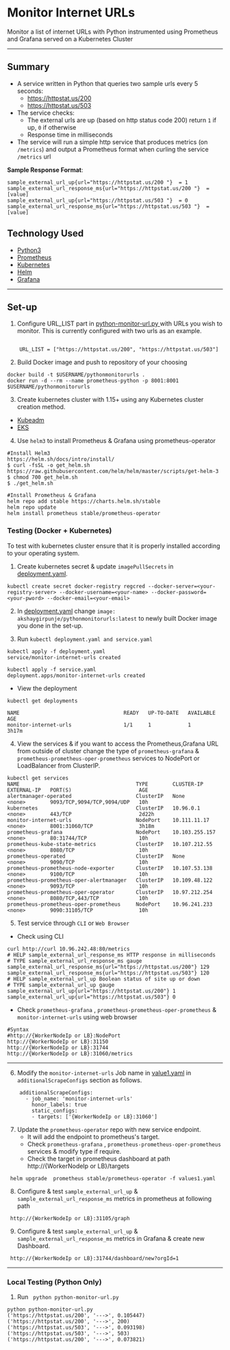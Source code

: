 # Monitor Internet URLs

Monitor a list of internet URLs with Python instrumented using Prometheus and Grafana served on a Kubernetes Cluster

---

## Summary

-   A service written in Python that queries two sample urls every 5 seconds:    
    -   https://httpstat.us/200
    -   https://httpstat.us/503
-   The service checks:
    -   The external urls are up (based on http status code 200) return `1` if up, `0` if otherwise
    -   Response time in milliseconds
-   The service will run a simple http service that produces metrics (on `/metrics`) and output a Prometheus format when curling the service `/metrics` url

**Sample Response Format**:
```shell
sample_external_url_up{url="https://httpstat.us/200 "}  = 1
sample_external_url_response_ms{url="https://httpstat.us/200 "}  = [value]
sample_external_url_up{url="https://httpstat.us/503 "}  = 0
sample_external_url_response_ms{url="https://httpstat.us/503 "}  = [value]
```

## Technology Used

-   [Python3](https://www.python.org/)
-   [Prometheus](https://github.com/prometheus/client_python.git)
-   [Kubernetes](https://kubernetes.io/)
-   [Helm](https://helm.sh/)
-   [Grafana](https://grafana.com/)

---

## Set-up

1. Configure URL_LIST part in [python-monitor-url.py ](python-monitor-url.py) with URLs you wish to monitor. This is currently configured with two urls as an example.

```

    URL_LIST = ["https://httpstat.us/200", "https://httpstat.us/503"]

```

2. Build Docker image and push to repository of your choosing

```shell
docker build -t $USERNAME/pythonmonitorurls .
docker run -d --rm --name prometheus-python -p 8001:8001 $USERNAME/pythonmonitorurls
```

3. Create kubernetes cluster with 1.15+ using any Kubernetes cluster creation method.

- [Kubeadm](https://kubernetes.io/docs/setup/production-environment/tools/kubeadm/install-kubeadm/)
- [EKS](https://docs.aws.amazon.com/eks/latest/userguide/create-cluster.html)


4. Use `helm3` to install Prometheus & Grafana using prometheus-operator

```shell
#Install Helm3
https://helm.sh/docs/intro/install/
$ curl -fsSL -o get_helm.sh https://raw.githubusercontent.com/helm/helm/master/scripts/get-helm-3
$ chmod 700 get_helm.sh
$ ./get_helm.sh

#Install Prometheus & Grafana
helm repo add stable https://charts.helm.sh/stable
helm repo update
helm install prometheus stable/prometheus-operator
```

### Testing (Docker + Kubernetes)

To test with kubernetes cluster ensure that it is properly installed according to your operating system.

1.  Create kubernetes secret & update `imagePullSecrets` in [deployment.yaml](deployment.yaml).
```shell
kubectl create secret docker-registry regcred --docker-server=<your-registry-server> --docker-username=<your-name> --docker-password=<your-pword> --docker-email=<your-email>
```
2. In [deployment.yaml](deployment.yaml) change `image: akshaygirpunje/pythonmonitorurls:latest` to newly built Docker image you done in the set-up.

3.  Run `kubectl deployment.yaml and service.yaml`

```shell
kubectl apply -f deployment.yaml
service/monitor-internet-urls created

kubectl apply -f service.yaml
deployment.apps/monitor-internet-urls created
```
-   View the deployment

```shell
kubectl get deployments

NAME                                  READY   UP-TO-DATE   AVAILABLE   AGE
monitor-internet-urls                 1/1     1            1           3h17m
```

4.  View the services & if you want to access the Prometheus,Grafana URL from outside of cluster change the type of `prometheus-grafana` & `prometheus-prometheus-oper-prometheus` services to NodePort or LoadBalancer from ClusterIP. 

```shell
kubectl get services
NAME                                      TYPE        CLUSTER-IP       EXTERNAL-IP   PORT(S)                      AGE
alertmanager-operated                     ClusterIP   None             <none>        9093/TCP,9094/TCP,9094/UDP   10h
kubernetes                                ClusterIP   10.96.0.1        <none>        443/TCP                      2d22h
monitor-internet-urls                     NodePort    10.111.11.17     <none>        8001:31060/TCP               3h18m
prometheus-grafana                        NodePort    10.103.255.157   <none>        80:31744/TCP                 10h
prometheus-kube-state-metrics             ClusterIP   10.107.212.55    <none>        8080/TCP                     10h
prometheus-operated                       ClusterIP   None             <none>        9090/TCP                     10h
prometheus-prometheus-node-exporter       ClusterIP   10.107.53.138    <none>        9100/TCP                     10h
prometheus-prometheus-oper-alertmanager   ClusterIP   10.109.48.122    <none>        9093/TCP                     10h
prometheus-prometheus-oper-operator       ClusterIP   10.97.212.254    <none>        8080/TCP,443/TCP             10h
prometheus-prometheus-oper-prometheus     NodePort    10.96.241.233    <none>        9090:31105/TCP               10h
```

5. Test service through `CLI` or `Web Browser`

- Check using CLI

```shell
curl http://curl 10.96.242.48:80/metrics
# HELP sample_external_url_response_ms HTTP response in milliseconds
# TYPE sample_external_url_response_ms gauge
sample_external_url_response_ms{url="https://httpstat.us/200"} 129
sample_external_url_response_ms{url="https://httpstat.us/503"} 120
# HELP sample_external_url_up Boolean status of site up or down
# TYPE sample_external_url_up gauge
sample_external_url_up{url="https://httpstat.us/200"} 1
sample_external_url_up{url="https://httpstat.us/503"} 0
```

-   Check `prometheus-grafana` , `prometheus-prometheus-oper-prometheus` & `monitor-internet-urls` using web browser

```shell
#Syntax
#http://{WorkerNodeIp or LB}:NodePort
http://{WorkerNodeIp or LB}:31150
http://{WorkerNodeIp or LB}:31744
http://{WorkerNodeIp or LB}:31060/metrics 
```

---
6. Modify the `monitor-internet-urls` Job name in [value1.yaml](values1.yaml) in `additionalScrapeConfigs` section as follows.

```shell
    additionalScrapeConfigs:
      - job_name: 'monitor-internet-urls'
        honor_labels: true
        static_configs:
        - targets: ['{WorkerNodeIp or LB}:31060']
```

7. Update the `prometheus-operator` repo with new service endpoint.
   - It will add the endpoint to prometheus's target.
   - Check `prometheus-grafana` , `prometheus-prometheus-oper-prometheus` services & modify type if require.
   - Check the target in prometheus dashboard at path http://{WorkerNodeIp or LB}/targets
```shell
 helm upgrade  prometheus stable/prometheus-operator -f values1.yaml
```

8. Configure & test `sample_external_url_up` & `sample_external_url_response_ms` metrics in prometheus at following path
```shell
 http://{WorkerNodeIp or LB}:31105/graph
```
9. Configure & test `sample_external_url_up` & `sample_external_url_response_ms` metrics in Grafana & create new Dashboard.
```shell
 http://{WorkerNodeIp or LB}:31744/dashboard/new?orgId=1
```
---

### Local Testing (Python Only)

1. Run ` python python-monitor-url.py`

```shell
python python-monitor-url.py
('https://httpstat.us/200', '--->', 0.105447)
('https://httpstat.us/200', '--->', 200)
('https://httpstat.us/503', '--->', 0.093198)
('https://httpstat.us/503', '--->', 503)
('https://httpstat.us/200', '--->', 0.073821)

```
